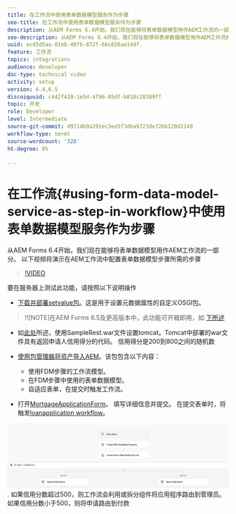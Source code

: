 ```yaml
---
title: 在工作流中使用表单数据模型服务作为步骤
seo-title: 在工作流中使用表单数据模型服务作为步骤
description: 从AEM Forms 6.4开始，我们现在能够将表单数据模型用作AEM工作流的一部分。 以下视频将演示在AEM工作流中配置表单数据模型步骤所需的步骤。
seo-description: 从AEM Forms 6.4开始，我们现在能够将表单数据模型用作AEM工作流的一部分。 以下视频将演示在AEM工作流中配置表单数据模型步骤所需的步骤。
uuid: ecd5d5aa-01eb-48fb-872f-66c656ae14df.
feature: 工作流
topics: integrations
audience: developer
doc-type: technical video
activity: setup
version: 6.4,6.5
discoiquuid: c442f439-1e5d-4f96-85df-b818c28389ff
topic: 开发
role: Developer
level: Intermediate
source-git-commit: d9714b9a291ec3ee5f3dba9723de72bb120d2149
workflow-type: tm+mt
source-wordcount: '328'
ht-degree: 0%

---
```



# 在工作流{#using-form-data-model-service-as-step-in-workflow}中使用表单数据模型服务作为步骤

从AEM Forms 6.4开始，我们现在能够将表单数据模型用作AEM工作流的一部分。 以下视频将演示在AEM工作流中配置表单数据模型步骤所需的步骤


>[!VIDEO](https://video.tv.adobe.com/v/21719/?quality=9&learn=on)

要在服务器上测试此功能，请按照以下说明操作
* [下载并部署setvalue包](/help/forms/assets/common-osgi-bundles/SetValueApp.core-1.0-SNAPSHOT.jar)。这是用于设置元数据属性的自定义OSGI包。
>!![NOTE]在AEM Forms 6.5及更高版本中，此功能可开箱即用，如 [下所述](form-data-model-service-as-step-in-aem65-workflow-video-use.md)

* 如[此处](https://docs.adobe.com/content/help/en/experience-manager-learn/forms/ic-print-channel-tutorial/introduction.html)所述，使用SampleRest.war文件设置tomcat。Tomcat中部署的war文件具有返回申请人信用得分的代码。 信用得分是200到800之间的随机数

* [使用包管理器将资产导入AEM](assets/invoke-fdm-as-service-step.zip)。该包包含以下内容：

   * 使用FDM步骤的工作流模型。
   * 在FDM步骤中使用的表单数据模型。
   * 自适应表单，在提交时触发工作流。
* 打开[MortgageApplicationForm](http://localhost:4502/content/dam/formsanddocuments/loanapplication/jcr:content?wcmmode=disabled)。 填写详细信息并提交。 在提交表单时，将触发[loanapplication workflow](http://http://localhost:4502/editor.html/conf/global/settings/workflow/models/LoanApplication2.html)。

![ workflow ](assets/fdm-as-service-step-workflow.PNG).
如果信用分数超过500，则工作流会利用或拆分组件将应用程序路由到管理员。 如果信用分数小于500，则将申请路由到付款
